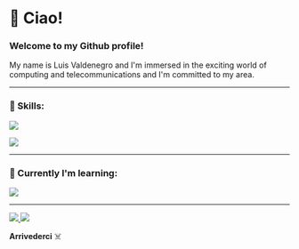 # :bookmark_tabs: Ciao!

### Welcome to my Github profile!

My name is Luis Valdenegro and I'm immersed in the exciting world of computing and telecommunications and I'm committed to my area.

---

### :wrench: Skills:

<p>
  <a href="https://skillicons.dev">
    <img src="https://skillicons.dev/icons?i=c,cpp,java"/>
    <p>
    <img src="https://skillicons.dev/icons?i=vscode,photoshop,xd,figma,obsidian"/>
  </a>
</p>

---

### 📕 Currently I'm learning:

<p>
  <a href="https://skillicons.dev">
    <img src="https://skillicons.dev/icons?i=cs,python,html,js,css"/>
  </a>
</p>

---

<p>
  <a href="https://instagram.com/lwchito/">
    <img src="https://skillicons.dev/icons?i=instagram"/>
  </a>
  <a href="https://twitter.com/Luvaldev/">
    <img src="https://skillicons.dev/icons?i=twitter"/>
  </a>
</p>

    
**Arrivederci** ☠️



